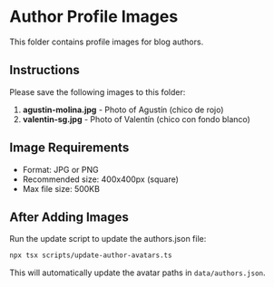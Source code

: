 # Author Profile Images

This folder contains profile images for blog authors.

## Instructions

Please save the following images to this folder:

1. **agustin-molina.jpg** - Photo of Agustín (chico de rojo)
2. **valentin-sg.jpg** - Photo of Valentín (chico con fondo blanco)

## Image Requirements

- Format: JPG or PNG
- Recommended size: 400x400px (square)
- Max file size: 500KB

## After Adding Images

Run the update script to update the authors.json file:

```bash
npx tsx scripts/update-author-avatars.ts
```

This will automatically update the avatar paths in `data/authors.json`.
